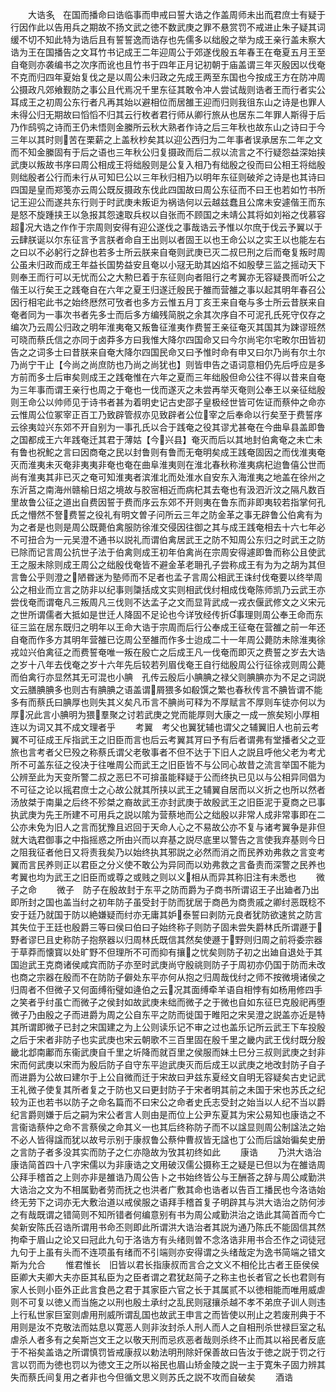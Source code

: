 <!-- { "loadSidebar": true } -->
　　大诰多　在国而播命曰诰临事而申戒曰誓大诰之作盖周师未出而君庶士有疑于行因作此以告用兵之期故不扬文武之徳不数武庚之罪不悬赏罚不戒进止朱子疑其词缓不切不知此特为诰后且有誓誓逸而诰存也先儒多以绌殷之举为成王亲行盖未察大诰为王在国播告之文耳竹书记成王二年迎周公于郊遂伐殷五年春王在奄夏五月王至自奄则亦袭编书之次序而讹也且竹书于四年正月记初朝于庙盖谓三年灭殷因以伐奄不克而归四年夏始复伐之是以周公未归政之先成王两至东国也今按成王方在防冲周公摄政凡郊飨觐防之事公且代焉况千里东征其敢令冲人尝试哉则诰者王而行者实公耳成王之初周公东行者凡再其始以避相位而居雒王迎而归则我徂东山之诗是也罪人未得公归无期故曰慆慆不归其云行枚者君行师从卿行旅从也居东二年罪人斯得于后乃作鸱鸮之诗而王仍未悟则金縢所云秋大熟者作诗之后三年秋也故东山之诗曰于今三年以其时则苦在栗薪之上盖秋杪矣其以迎公西归为二年事者误承居东二年之文而不知金縢固有于后之语也三年秋公归复摄政而后二叔以流言之不行疑怨益深始挟武庚以叛故书序曰周公相成王将绌殷则是公复入相乃有绌殷之役而曰公相王将绌殷则绌殷者公行而未行从可知巳公以三年秋归相乃以明年东征则破斧之诗是也其诗曰四国是皇而郑笺亦云周公既反摄政东伐此四国故曰周公东征而不曰王也若如竹书所记王迎公而遂共东行则于时武庚未叛讵为祸诰何以云越兹蠢且公席未安遽偕王而东是怒不旋踵挟王以急报其怨速取兵权以自张而不顾国之未靖公其将如刘裕之伐慕容超况大诰之作作于宗周则安得有迎公遂伐之事哉诰云予惟以尔庶于伐云予翼以于云肆朕诞以尔东征言予言朕者命自王出则以者固王以也王命公以之实王以也能左右之曰以不必躬行之辞也若多士所云朕来自奄则武庚已灭二叔巳刑之后而奄复叛时周公虽未归政而成王年益长国势益安且奄以小冦无助其凶焰不如殷孽三监之摇动天下则奉王而行可以无忧而公之大勲巳着于东征则向者阻行之考翼亦无容疑畏而听公之偕王以行矣王之践奄自在六年之夏王归遂迁殷民于雒而营雒之事以起其明年春召公因行相宅此书之始终厯然可攷者也多方云惟五月丁亥王来自奄与多士所云昔朕来自奄者同为一事次书者先多士而后多方编残简脱之余其次序自不可泥孔氏死守仅存之编次乃云周公归政之明年淮夷奄又叛鲁征淮夷作费誓王亲征奄灭其国其为踈谬班然可晓而蔡氏信之亦同于卤莽多方曰我惟大降尔四国命又曰今尔尚宅尔宅畋尔田皆初告之之词多士曰昔朕来自奄大降尔四国民命又曰予惟时命有申又曰尔乃尚有尔土尔乃尚宁干止【今尚之尚庶防也乃尚之尚犹也】则皆申告之语词意相仍先后呼应是多方前而多士后审矣则成王之践奄惟在六年之夏而三年绌殷但命公往不得以昔来自奄为三年事而谓王亲行也周之于奄也一伐而遂灭之未尝再举灭奄则公奉王以亲征绌殷则王命公以帅师见于诗书者甚为着明史记古史邵子皇极经世皆可佐证而蔡仲之命亦云惟周公位冢宰正百工乃致辟管叔亦见致辟者公位宰之后奉命以行矣至于费誓序云徐夷竝兴东郊不开自别为一事孔氏以合于践奄之役其谬尤甚奄在今曲阜县盖即鲁之国都成王六年践奄迁其君于薄姑【今兴县】奄灭而后以其地封伯禽奄之未亡未有鲁也祝鮀之言曰因商奄之民以封鲁则有鲁而无奄明矣成王践奄固因之而伐淮夷奄灭而淮夷未灭奄非夷夷非奄也奄在曲阜淮夷则在淮北春秋称淮夷病杞迨鲁僖公世而尚有淮夷其非已灭之奄可知淮夷者滨淮北而处淮水自安东入海淮夷之地盖在徐州之东沂莒之南海州赣榆日炤之境故与胶宻相近而病杞其去奄也有汲泗沂汶之隔凡数百里故鲁公征之道出自费因誓于费而序云东郊不开则夷在鲁东而非即夷较若指掌何孔氏之懵然不詧费誓之役礼有明文曽子问所云三年之防金革之事无辟鲁公伯禽有为为之者是也则是周公既薨伯禽服防徐淮交侵因往御之其与成王践奄相去十六七年必不可扭合为一元吴澄不通书以説礼而谓伯禽居武王之防不知周公东归之时武王之防已除而记言周公抗世子法于伯禽则成王初年伯禽尚在宗周安得遽即鲁而称公且使武王之服未除则成王周公之绌殷伐奄皆不避金革老耼孔子尝称成王有为为之胡为其但言鲁公乎则澄之陋昬迷为塾师而不足者也孟子言周公相武王诛纣伐奄要以终举周公之相业而立言之防非以纪事则櫽括成文实则相武伐纣相成伐奄陈师凯乃云武王亦尝伐奄而谓奄凡三叛周凡三伐则不达孟子之文而显背武成一戎衣偃武修文之义宋元之世所谓儒者大抵如是世迁人降固不足论也今详攷经传折事理则周公奉王命而东征三监在居东既归之明年以王命大诰于宗周而后行公奉成王征奄在营雒之前一年还自奄而作多方其明年营雒已讫周公至雒而作多士迨成二十一年周公薨防未除淮夷徐戎竝兴伯禽征之而费誓奄唯一叛在殷亡之后成王凡一伐奄而即灭之费誓之岁去大诰之岁十八年去伐奄之岁十六年先后较若列眉伐奄王自行绌殷周公行征徐戎则周公薨而伯禽行亦显然其无可混也小腆　孔传云殷后小腆腆之禄父则腆腆亦为不足之词説文云膳腆腆多也则古有腆腆之语盖谓屑猥多如殽馔之繁也春秋传言不腆皆谓不能多有而蔡氏曰腆厚也则失其义矣凡币言不腆尚可释为不厚赋言不厚则车徒亦何以为厚况此言小腆明为猥羣聚之讨若武庚之党而能厚则大康之一成一旅矣矧小厚相连以为词又其不成文理者乎
　　考翼　考父也翼犹辅也谓父之辅翼旧人也前云考翼不可征成王斥指武王之旧臣而言也后云考翼其肎曰予有后者谓弗有堂播者父之亚旅也言考者父巳殁之称蔡氏谓父老敬事者不但不达于下旧人之説且呼他父老为考尤所不可盖东征之役决于往唯周公而武王之旧臣皆不与公同心故昔之流言举国不能为公辨至此为天变所警二叔之恶巳不可揜虽能释疑于公而终执已见以与公相异同倡为不可征之论以摇君庶士之心故公就其所挟以武王之辅翼自居而以义折之也所以然者汤放桀于南巢之后终不殄桀之裔故武王亦封武庚于故殷武王之旧臣泥于夏商之已事执武庚为先王所建不可用兵之説以隂为营蔡地而公之绌殷以非常人成非常事即在二公亦未免为旧人之言而犹豫且迟回于天命人心之不易故公亦不复与诸考翼争是非但就大诰君御事之中指摇惑之所由兴而以弃基之説尽底里以警告之言使我弃基则今日之阻我征者他日又将责我矣乃以始终执其邪説之必然而消之而民养劝弗救之言变考翼而言民养则正以君臣之分义使不敢公为异同而以劝弗救之言备责而深警之民养也考翼也均为武王之旧臣而或尊之或贱之则以义相从而异其称旧注有未悉也
　　微子之命
　　微子　防子在殷故封于东平之防而爵为子商书所谓诏王子出廸者乃出即所封之国也盖当纣之初年防子虽受封于防而犹居于商邑为商贵戚之卿纣恶既稔不安于廷乃就国于防以絶嫌疑而纣亦无庸其妒泰誓曰剥防元良者犹防欲速贫之防言其失位于王廷也殷爵三等曰侯曰伯曰子始终称子则防子固未尝失爵林氏所谓遯于野者谬巳且史称防子抱祭器以归周林氏既信其然矣使遯于野则归周之前将委宗器于草莽而懐寳以处旷野不但理所不可而抑有攘之忧矣则防子初之出廸自退处于其国迨武王克商诸侯咸宾而防子亦至时武庚尚守殷祧则防子于周初亦仍国于防而未改也商之宗器在殷而不在防防子僻处东平亦何从抱之归周哉伐纣之师不按微境诸侯之归周者不但微子又何面缚衔璧如逄伯之云况其面缚牵羊语自相悖有如杨用修四手之笑者乎纣虽亡而微子之侯封如故武庚未绌而微子之于微也自如东征巳克殷祀再堕微子乃由殷之子而进爵为周之公自东平之防而徙国于睢阳之宋吴澄之説盖亦近是特其所谓即微子已封之宋国建之为上公则读乐记不审之过也盖乐记所云武王下车投殷之后于宋者非防子也实武庚也宋云朝歌不三百里固在殷千里之畿内武王伐纣既分殷畿北邶南鄘而东衞武庚自千里之圻降而就百里之侯服而妹土巳分三叔则武庚之封非宋而何武庚以宋而为殷后防子自守东平迨武庚灭而后成王以武庚之地改封防子自子而进爵为公故曰建尔于上公自微而迁于宋故曰尹兹东夏经文自明无容疑矣古史记武王礼微子使复其所者复之于防也又曰更封防子于宋者明其前之未国于宋也苏氏之纪较为正也若书以防子之命名篇而不曰宋公之命者史氏志受封之始当以人纪不当以爵纪言爵则嫌于后之嗣为宋公者言人则由是而位上公尹东夏其为宋公易知也康诰之不言衞诰蔡仲之命不言蔡侯之命其义一也其后终称防子而不以諡显则周公制諡法之始不必人皆得諡而犹以故号示别于康叔鲁公蔡仲曹叔皆无諡也丁公而后諡始徧矣史册之言防子者多没其实而防子之仁亦隐故为攷其初终如此
　　康诰
　　乃洪大诰治　康诰简首四十八字宋儒以为非康诰之文用破汉儒公摄称王之疑是已但以为在雒诰周公拜手稽首之上则亦非是雒诰乃周公告卜之书始终皆公与王酬荅之辞与周公咸勤洪大诰治之文为不相属勤者劳而抚之也洪者广敷其命也诰者以告百工播民也今洛诰始终无劳下之词亦无大敷治道以戒侯服之语拜手稽首复子明辟其与洪大诰治之防何涉之有哉既谓之错简则不知所错者何编意别有书为周公咸勤洪治之诰此其简首而今亡矣新安陈氏召诰所谓用书命丕则即此所谓洪大诰治者其説为通乃陈氏不能固信其然拘牵于眉山之论又曰冠此九句于洛诰方有头绪则曽不念洛诰非用书合丕作之词徒冠九句于上虽有头而不连项虽有绪而不引端则亦安得谓之头绪哉定为逸书简端之错文斯为允合
　　惟君惟长　旧皆以君长指康叔而言合之文义不相伦比古者王臣侯侯臣卿大夫卿大夫亦臣其私臣为之臣者谓之君犹赵简子之称主也长者官之长也君则有家人长则小臣外正此言食邑之君于其家臣六官之长于其属贰不以徳相能而唯用威虐则不可复以徳乂而当施之以刑也殷土承纣之乱民则冦攘杀越不孝不弟庶子训人则违上行私世家巨室则虐用刑威所谓乱国也故武王申言之而皆使以刑止之若废刑典于不用则是汝不克敬法而姑息以寛恶人则非汝封杀人刑人而人之自相刑杀世禄巨室之私虐杀人者多有之矣斯岂文王之以敬天刑而忌疚恶者哉则杀终不止而其以裕民者反底于不裕矣盖诰之所谓慎罚皆戒康叔以勅法明刑除奸保善故曰告汝于徳之説于罚之行言以罚而为徳也罚以为徳文王之所以裕民也眉山矫金陵之説一主于寛朱子固力辨其失而蔡氏间复用之者非也今但循文思义则苏氏之説不攻而自破矣
　　酒诰
